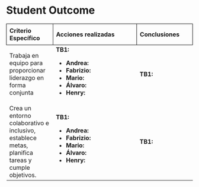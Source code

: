 # Student Outcome

<table style="border-collapse: collapse; width: 100%; text-align: left;">
    <thead>
        <tr>
            <th style="border: 1px solid black; padding: 8px; font-weight: bold; width: 25%;">Criterio Específico</th>
            <th style="border: 1px solid black; padding: 8px; font-weight: bold; width: 45%;">Acciones realizadas</th>
            <th style="border: 1px solid black; padding: 8px; font-weight: bold; width: 30%;">Conclusiones</th>
        </tr>
    </thead>
    <tbody>
        <tr>
            <td>
                Trabaja en equipo para proporcionar liderazgo en forma conjunta
            </td>
            <td>
                <strong>TB1:</strong><br>
                <ul>
                    <li><strong>Andrea:</strong> </li>
                    <li><strong>Fabrizio:</strong> </li>
                    <li><strong>Mario:</strong> </li>
                    <li><strong>Álvaro:</strong> </li>
                    <li><strong>Henry:</strong> </li>
                </ul>
            </td>
            <td>
                <strong>TB1:</strong><br>
            </td>
        </tr>
        <tr>
            <td>
                Crea un entorno colaborativo e inclusivo, establece metas, planifica tareas y cumple objetivos.
            </td>
            <td>
                <strong>TB1:</strong><br>
                <ul>
                    <li><strong>Andrea:</strong> </li>
                    <li><strong>Fabrizio:</strong> </li>
                    <li><strong>Mario:</strong> </li>
                    <li><strong>Álvaro:</strong> </li>
                    <li><strong>Henry:</strong> </li>
                </ul>
            </td>
            <td>
                <strong>TB1:</strong><br>
            </td>
        </tr>
    </tobdy>
</table>
